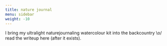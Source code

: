 ```yaml
---
title: nature journal
menu: sidebar
weight: -10
---
```


I bring my ultralight naturejournaling watercolour kit into the backcountry \o/ read the writeup here (after it exists).

